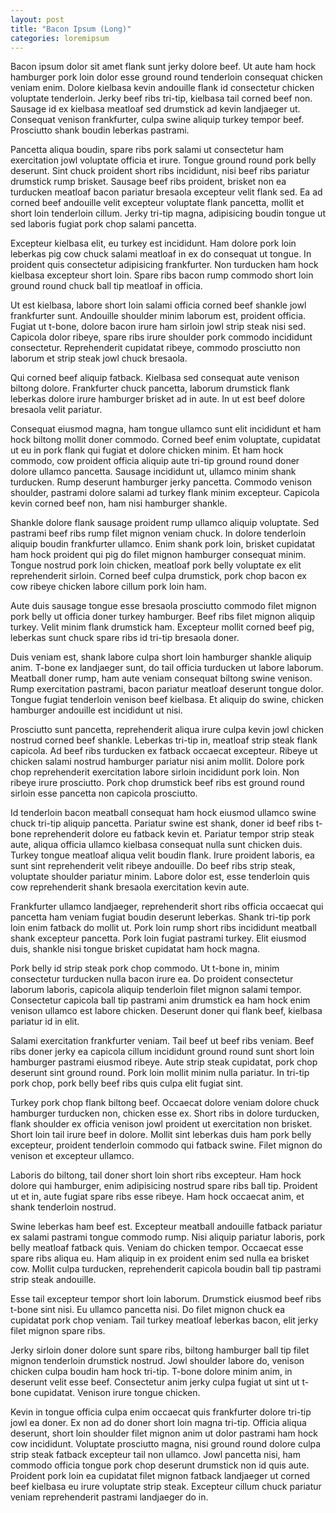 ```yaml
---
layout: post
title: "Bacon Ipsum (Long)"
categories: loremipsum
---
```


Bacon ipsum dolor sit amet flank sunt jerky dolore beef. Ut aute ham hock hamburger pork loin dolor esse ground round tenderloin consequat chicken veniam enim. Dolore kielbasa kevin andouille flank id consectetur chicken voluptate tenderloin. Jerky beef ribs tri-tip, kielbasa tail corned beef non. Sausage id ex kielbasa meatloaf sed drumstick ad kevin landjaeger ut. Consequat venison frankfurter, culpa swine aliquip turkey tempor beef. Prosciutto shank boudin leberkas pastrami.

Pancetta aliqua boudin, spare ribs pork salami ut consectetur ham exercitation jowl voluptate officia et irure. Tongue ground round pork belly deserunt. Sint chuck proident short ribs incididunt, nisi beef ribs pariatur drumstick rump brisket. Sausage beef ribs proident, brisket non ea turducken meatloaf bacon pariatur bresaola excepteur velit flank sed. Ea ad corned beef andouille velit excepteur voluptate flank pancetta, mollit et short loin tenderloin cillum. Jerky tri-tip magna, adipisicing boudin tongue ut sed laboris fugiat pork chop salami pancetta.

Excepteur kielbasa elit, eu turkey est incididunt. Ham dolore pork loin leberkas pig cow chuck salami meatloaf in ex do consequat ut tongue. In proident quis consectetur adipisicing frankfurter. Non turducken ham hock kielbasa excepteur short loin. Spare ribs bacon rump commodo short loin ground round chuck ball tip meatloaf in officia.

Ut est kielbasa, labore short loin salami officia corned beef shankle jowl frankfurter sunt. Andouille shoulder minim laborum est, proident officia. Fugiat ut t-bone, dolore bacon irure ham sirloin jowl strip steak nisi sed. Capicola dolor ribeye, spare ribs irure shoulder pork commodo incididunt consectetur. Reprehenderit cupidatat ribeye, commodo prosciutto non laborum et strip steak jowl chuck bresaola.

Qui corned beef aliquip fatback. Kielbasa sed consequat aute venison biltong dolore. Frankfurter chuck pancetta, laborum drumstick flank leberkas dolore irure hamburger brisket ad in aute. In ut est beef dolore bresaola velit pariatur.

Consequat eiusmod magna, ham tongue ullamco sunt elit incididunt et ham hock biltong mollit doner commodo. Corned beef enim voluptate, cupidatat ut eu in pork flank qui fugiat et dolore chicken minim. Et ham hock commodo, cow proident officia aliquip aute tri-tip ground round doner dolore ullamco pancetta. Sausage incididunt ut, ullamco minim shank turducken. Rump deserunt hamburger jerky pancetta. Commodo venison shoulder, pastrami dolore salami ad turkey flank minim excepteur. Capicola kevin corned beef non, ham nisi hamburger shankle.

Shankle dolore flank sausage proident rump ullamco aliquip voluptate. Sed pastrami beef ribs rump filet mignon veniam chuck. In dolore tenderloin aliquip boudin frankfurter ullamco. Enim shank pork loin, brisket cupidatat ham hock proident qui pig do filet mignon hamburger consequat minim. Tongue nostrud pork loin chicken, meatloaf pork belly voluptate ex elit reprehenderit sirloin. Corned beef culpa drumstick, pork chop bacon ex cow ribeye chicken labore cillum pork loin ham.

Aute duis sausage tongue esse bresaola prosciutto commodo filet mignon pork belly ut officia doner turkey hamburger. Beef ribs filet mignon aliquip turkey. Velit minim flank drumstick ham. Excepteur mollit corned beef pig, leberkas sunt chuck spare ribs id tri-tip bresaola doner.

Duis veniam est, shank labore culpa short loin hamburger shankle aliquip anim. T-bone ex landjaeger sunt, do tail officia turducken ut labore laborum. Meatball doner rump, ham aute veniam consequat biltong swine venison. Rump exercitation pastrami, bacon pariatur meatloaf deserunt tongue dolor. Tongue fugiat tenderloin venison beef kielbasa. Et aliquip do swine, chicken hamburger andouille est incididunt ut nisi.

Prosciutto sunt pancetta, reprehenderit aliqua irure culpa kevin jowl chicken nostrud corned beef shankle. Leberkas tri-tip in, meatloaf strip steak flank capicola. Ad beef ribs turducken ex fatback occaecat excepteur. Ribeye ut chicken salami nostrud hamburger pariatur nisi anim mollit. Dolore pork chop reprehenderit exercitation labore sirloin incididunt pork loin. Non ribeye irure prosciutto. Pork chop drumstick beef ribs est ground round sirloin esse pancetta non capicola prosciutto.

Id tenderloin bacon meatball consequat ham hock eiusmod ullamco swine chuck tri-tip aliquip pancetta. Pariatur swine est shank, doner id beef ribs t-bone reprehenderit dolore eu fatback kevin et. Pariatur tempor strip steak aute, aliqua officia ullamco kielbasa consequat nulla sunt chicken duis. Turkey tongue meatloaf aliqua velit boudin flank. Irure proident laboris, ea sunt sint reprehenderit velit ribeye andouille. Do beef ribs strip steak, voluptate shoulder pariatur minim. Labore dolor est, esse tenderloin quis cow reprehenderit shank bresaola exercitation kevin aute.

Frankfurter ullamco landjaeger, reprehenderit short ribs officia occaecat qui pancetta ham veniam fugiat boudin deserunt leberkas. Shank tri-tip pork loin enim fatback do mollit ut. Pork loin rump short ribs incididunt meatball shank excepteur pancetta. Pork loin fugiat pastrami turkey. Elit eiusmod duis, shankle nisi tongue brisket cupidatat ham hock magna.

Pork belly id strip steak pork chop commodo. Ut t-bone in, minim consectetur turducken nulla bacon irure ea. Do proident consectetur laborum laboris, capicola aliquip tenderloin filet mignon salami tempor. Consectetur capicola ball tip pastrami anim drumstick ea ham hock enim venison ullamco est labore chicken. Deserunt doner qui flank beef, kielbasa pariatur id in elit.

Salami exercitation frankfurter veniam. Tail beef ut beef ribs veniam. Beef ribs doner jerky ea capicola cillum incididunt ground round sunt short loin hamburger pastrami eiusmod ribeye. Aute strip steak cupidatat, pork chop deserunt sint ground round. Pork loin mollit minim nulla pariatur. In tri-tip pork chop, pork belly beef ribs quis culpa elit fugiat sint.

Turkey pork chop flank biltong beef. Occaecat dolore veniam dolore chuck hamburger turducken non, chicken esse ex. Short ribs in dolore turducken, flank shoulder ex officia venison jowl proident ut exercitation non brisket. Short loin tail irure beef in dolore. Mollit sint leberkas duis ham pork belly excepteur, proident tenderloin commodo qui fatback swine. Filet mignon do venison et excepteur ullamco.

Laboris do biltong, tail doner short loin short ribs excepteur. Ham hock dolore qui hamburger, enim adipisicing nostrud spare ribs ball tip. Proident ut et in, aute fugiat spare ribs esse ribeye. Ham hock occaecat anim, et shank tenderloin nostrud.

Swine leberkas ham beef est. Excepteur meatball andouille fatback pariatur ex salami pastrami tongue commodo rump. Nisi aliquip pariatur laboris, pork belly meatloaf fatback quis. Veniam do chicken tempor. Occaecat esse spare ribs aliqua eu. Ham aliquip in ex proident enim sed nulla ea brisket cow. Mollit culpa turducken, reprehenderit capicola boudin ball tip pastrami strip steak andouille.

Esse tail excepteur tempor short loin laborum. Drumstick eiusmod beef ribs t-bone sint nisi. Eu ullamco pancetta nisi. Do filet mignon chuck ea cupidatat pork chop veniam. Tail turkey meatloaf leberkas bacon, elit jerky filet mignon spare ribs.

Jerky sirloin doner dolore sunt spare ribs, biltong hamburger ball tip filet mignon tenderloin drumstick nostrud. Jowl shoulder labore do, venison chicken culpa boudin ham hock tri-tip. T-bone dolore minim anim, in deserunt velit esse beef. Consectetur anim jerky culpa fugiat ut sint ut t-bone cupidatat. Venison irure tongue chicken.

Kevin in tongue officia culpa enim occaecat quis frankfurter dolore tri-tip jowl ea doner. Ex non ad do doner short loin magna tri-tip. Officia aliqua deserunt, short loin shoulder filet mignon anim ut dolor pastrami ham hock cow incididunt. Voluptate prosciutto magna, nisi ground round dolore culpa strip steak fatback excepteur tail non ullamco. Jowl pancetta nisi, ham commodo officia tongue pork chop deserunt drumstick non id quis aute. Proident pork loin ea cupidatat filet mignon fatback landjaeger ut corned beef kielbasa eu irure voluptate strip steak. Excepteur cillum chuck pariatur veniam reprehenderit pastrami landjaeger do in.
